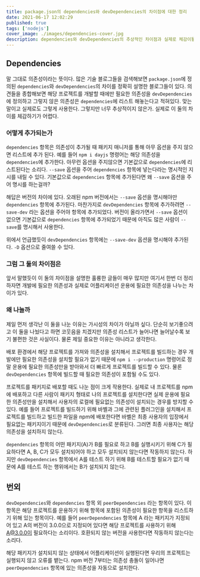 ```yaml
---
title: package.json의 dependencies와 devDependencies의 차이점에 대한 정리
date: 2021-06-17 12:02:29
published: true
tags: ['nodejs']
cover_image: ./images/dependencies-cover.jpg
description: dependencies와 devDependencies의 추상적인 차이점과 실제로 체감이될만한 차이점을 정리하고 이해하기
---
```


## Dependencies

말 그대로 의존성이라는 뜻이다. 많은 기술 블로그들을 검색해보면 `package.json`에 정의된 `dependencies`와 `devDependencies`의 차이를 정확히 설명한 블로그들이 있다. 의견들을 종합해보면 해당 프로젝트를 개발할 때에만 필요한 의존성을 `devDependencies`에 정의하고 그렇지 않은 의존성은 `dependencies`에 리스트 해놓는다고 적혀있다. 맞는 말이고 실제로도 그렇게 사용한다. 그렇지만 너무 추상적이지 않은가. 실제로 이 둘의 차이를 체감하기가 어렵다.

### 어떻게 추가되는가

`dependencies` 항목은 의존성이 추가될 때 패키지 매니저를 통해 아무 옵션을 주지 않으면 리스트에 추가 된다. 예를 들어 `npm i dayjs` 명령어는 해당 의존성을 `dependencies`에 추가한다. 아무런 옵션을 주지않으면 기본값으로 `dependencies`에 리스트된다는 소리다. `--save` 옵션을 주어 `dependencies` 항목에 넣는다라는 명시적인 지시를 내릴 수 있다. 기본값으로 `dependencies` 항목에 추가된다면 왜 `--save` 옵션을 주어 명시를 하는걸까?

해답은 버전의 차이에 있다. 오래된 npm 버전에서는 `--save` 옵션을 명시해야만 `dependencies` 항목에 추가된다. 마찬가지로 `devDependencies` 항목에 추가하려면 `--save-dev` 라는 옵션을 주어야 항목에 추가되었다. 버전이 올라가면서 `--save` 옵션이 없으면 기본값으로 `dependencies` 항목에 추가되었기 때문에 아직도 많은 사람이 `--save`를 명시해서 사용한다.

위에서 언급했듯이 `devDependencies` 항목에는 `--save-dev` 옵션을 명시해야 추가된다. `-D` 옵션으로 줄여쓸 수 있다.

### 그럼 그 둘의 차이점은

앞서 말했듯이 이 둘의 차이점을 설명한 훌륭한 글들이 매우 많지만 여기서 한번 더 정리하자면 개발에 필요한 의존성과 실제로 어플리케이션 운용에 필요한 의존성을 나누는 차이가 있다.

### 왜 나눌까

제일 먼저 생각난 이 둘을 나눈 이유는 가시성의 차이가 아닐까 싶다. 단순히 보기좋으려고 이 둘을 나눴다고 하면 코웃음을 치겠지만 의존성 리스트가 늘어나면 늘어날수록 보기 불편한 것은 사실이다. 물론 제일 중요한 이유는 아니라고 생각한다.

배포 환경에서 해당 프로젝트를 가져와 의존성을 설치해서 프로젝트를 빌드하는 경우 개발에만 필요한 의존성을 설치할 필요가 없기 때문에 `npm i --production` 명령어로 정말 운용에 필요한 의존성만을 받아와서 더 빠르게 프로젝트를 빌드할 수 있다. 물론 `devDependencies` 항목에 빌드할 때 필요한 의존성이 포함될 수도 있다.

프로젝트를 패키지로 배포할 때도 나눈 점이 크게 작용한다. 실제로 내 프로젝트를 npm에 배포하고 다른 사람이 패키지 형태로 나의 프로젝트를 설치한다면 실제 운용에 필요한 의존성만을 설치해서 사용자의 로컬에 필요없는 의존성이 설치되는 경우를 방지할 수 있다. 예를 들어 프로젝트를 빌드하기 위해 바벨과 그에 관련된 플러그인을 설치해서 프로젝트를 빌드하고 빌드한 파일을 npm에 배포한다면 바벨은 최종 사용자의 입장에서 필요없는 패키지이기 때문에 `devDependencies`로 분류된다. 그러면 최종 사용자는 해당 의존성을 설치하지 않는다.

`dependencies` 항목의 어떤 패키지(A)가 B를 필요로 하고 B를 실행시키기 위해 C가 필요하다면 A, B, C가 모두 설치되어야 하고 모두 설치되지 않는다면 작동하지 않는다. 하지만 `devDependencies` 항목에서 A를 테스트 하기 위해 B를 테스트할 필요가 없기 때문에 A를 테스트 하는 행위에서는 B가 설치되지 않는다.

## 번외

`devDependencies`와 `dependencies` 항목 외 `peerDependencies` 라는 항목이 있다. 이 항목은 해당 프로젝트를 운용하기 위해 항목에 포함된 의존성이 필요한 항목을 리스트하기 위해 있는 항목이다. 예를 들어 `peerDependencies` 항목에 A 라는 패키지가 지정되어 있고 A의 버전이 3.0.0으로 지정되어 있다면 해당 프로젝트를 사용하기 위해 A@3.0.0이 필요하다는 소리이다. 호환되지 않는 버전을 사용한다면 작동하지 않는다는 소리다.

해당 패키지가 설치되지 않는 상태에서 어플리케이션이 실행된다면 우리의 프로젝트는 실행되지 않고 오류를 뱉는다. npm 버전 7부터는 의존성 충돌이 일어나면 `peerDependencies` 항목에 있는 의존성을 자동으로 설치한다.
